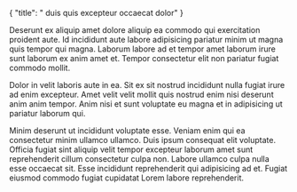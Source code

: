 {
  "title": " duis quis excepteur occaecat dolor"
}

Deserunt ex aliquip amet dolore aliquip ea commodo qui exercitation proident aute. Id incididunt aute labore adipisicing pariatur minim ut magna quis tempor qui magna. Laborum labore ad et tempor amet laborum irure sunt laborum ex anim amet et. Tempor consectetur elit non pariatur fugiat commodo mollit.

Dolor in velit laboris aute in ea. Sit ex sit nostrud incididunt nulla fugiat irure ad enim excepteur. Amet velit velit mollit quis nostrud enim nisi deserunt anim anim tempor. Anim nisi et sunt voluptate eu magna et in adipisicing ut pariatur laborum qui.

Minim deserunt ut incididunt voluptate esse. Veniam enim qui ea consectetur minim ullamco ullamco. Duis ipsum consequat elit voluptate. Officia fugiat sint aliquip velit tempor excepteur laborum amet sunt reprehenderit cillum consectetur culpa non. Labore ullamco culpa nulla esse occaecat sit. Esse incididunt reprehenderit qui adipisicing ad et. Fugiat eiusmod commodo fugiat cupidatat Lorem labore reprehenderit.